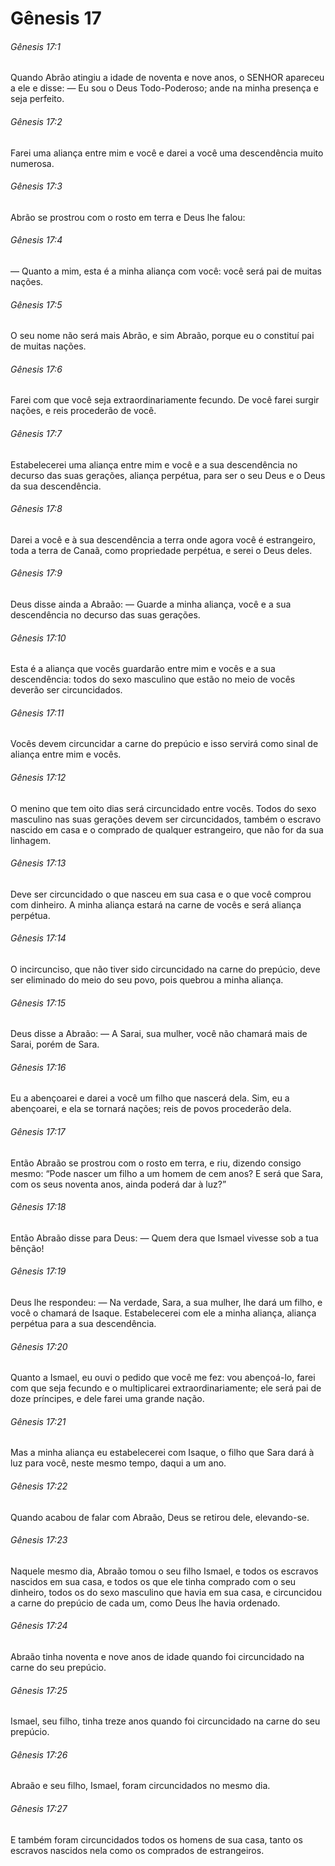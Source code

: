# Gênesis 17

###### Gênesis 17:1

Quando Abrão atingiu a idade de noventa e nove anos, o SENHOR apareceu a ele e disse: — Eu sou o Deus Todo-Poderoso; ande na minha presença e seja perfeito.

###### Gênesis 17:2

Farei uma aliança entre mim e você e darei a você uma descendência muito numerosa.

###### Gênesis 17:3

Abrão se prostrou com o rosto em terra e Deus lhe falou:

###### Gênesis 17:4

— Quanto a mim, esta é a minha aliança com você: você será pai de muitas nações.

###### Gênesis 17:5

O seu nome não será mais Abrão, e sim Abraão, porque eu o constituí pai de muitas nações.

###### Gênesis 17:6

Farei com que você seja extraordinariamente fecundo. De você farei surgir nações, e reis procederão de você.

###### Gênesis 17:7

Estabelecerei uma aliança entre mim e você e a sua descendência no decurso das suas gerações, aliança perpétua, para ser o seu Deus e o Deus da sua descendência.

###### Gênesis 17:8

Darei a você e à sua descendência a terra onde agora você é estrangeiro, toda a terra de Canaã, como propriedade perpétua, e serei o Deus deles.

###### Gênesis 17:9

Deus disse ainda a Abraão: — Guarde a minha aliança, você e a sua descendência no decurso das suas gerações.

###### Gênesis 17:10

Esta é a aliança que vocês guardarão entre mim e vocês e a sua descendência: todos do sexo masculino que estão no meio de vocês deverão ser circuncidados.

###### Gênesis 17:11

Vocês devem circuncidar a carne do prepúcio e isso servirá como sinal de aliança entre mim e vocês.

###### Gênesis 17:12

O menino que tem oito dias será circuncidado entre vocês. Todos do sexo masculino nas suas gerações devem ser circuncidados, também o escravo nascido em casa e o comprado de qualquer estrangeiro, que não for da sua linhagem.

###### Gênesis 17:13

Deve ser circuncidado o que nasceu em sua casa e o que você comprou com dinheiro. A minha aliança estará na carne de vocês e será aliança perpétua.

###### Gênesis 17:14

O incircunciso, que não tiver sido circuncidado na carne do prepúcio, deve ser eliminado do meio do seu povo, pois quebrou a minha aliança.

###### Gênesis 17:15

Deus disse a Abraão: — A Sarai, sua mulher, você não chamará mais de Sarai, porém de Sara.

###### Gênesis 17:16

Eu a abençoarei e darei a você um filho que nascerá dela. Sim, eu a abençoarei, e ela se tornará nações; reis de povos procederão dela.

###### Gênesis 17:17

Então Abraão se prostrou com o rosto em terra, e riu, dizendo consigo mesmo: “Pode nascer um filho a um homem de cem anos? E será que Sara, com os seus noventa anos, ainda poderá dar à luz?”

###### Gênesis 17:18

Então Abraão disse para Deus: — Quem dera que Ismael vivesse sob a tua bênção!

###### Gênesis 17:19

Deus lhe respondeu: — Na verdade, Sara, a sua mulher, lhe dará um filho, e você o chamará de Isaque. Estabelecerei com ele a minha aliança, aliança perpétua para a sua descendência.

###### Gênesis 17:20

Quanto a Ismael, eu ouvi o pedido que você me fez: vou abençoá-lo, farei com que seja fecundo e o multiplicarei extraordinariamente; ele será pai de doze príncipes, e dele farei uma grande nação.

###### Gênesis 17:21

Mas a minha aliança eu estabelecerei com Isaque, o filho que Sara dará à luz para você, neste mesmo tempo, daqui a um ano.

###### Gênesis 17:22

Quando acabou de falar com Abraão, Deus se retirou dele, elevando-se.

###### Gênesis 17:23

Naquele mesmo dia, Abraão tomou o seu filho Ismael, e todos os escravos nascidos em sua casa, e todos os que ele tinha comprado com o seu dinheiro, todos os do sexo masculino que havia em sua casa, e circuncidou a carne do prepúcio de cada um, como Deus lhe havia ordenado.

###### Gênesis 17:24

Abraão tinha noventa e nove anos de idade quando foi circuncidado na carne do seu prepúcio.

###### Gênesis 17:25

Ismael, seu filho, tinha treze anos quando foi circuncidado na carne do seu prepúcio.

###### Gênesis 17:26

Abraão e seu filho, Ismael, foram circuncidados no mesmo dia.

###### Gênesis 17:27

E também foram circuncidados todos os homens de sua casa, tanto os escravos nascidos nela como os comprados de estrangeiros.

